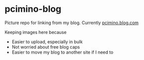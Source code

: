 pcimino-blog
============

Picture repo for linking from my blog. Currently <a href="httP://pcimino.blog.com" target="_blank">pcimino.blog.com</a>

Keeping images here because
- Easier to upload, especially in bulk
- Not worried about free blog caps
- Easier to move my blog to another site if I need to